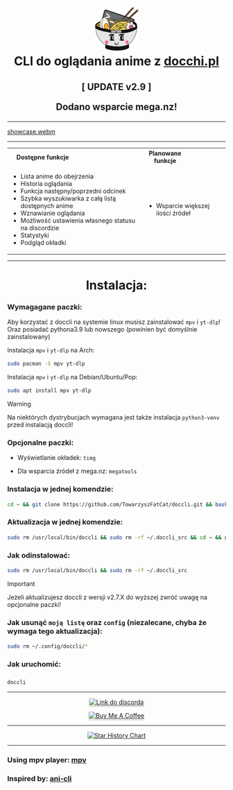 <h1 align="center">
<img src="icon_1.png" alt="Icon" width="100" height="100"> <br>
CLI do oglądania anime z <a href="https://docchi.pl/">docchi.pl</a>
</h1>

<h2 align="center">
[ UPDATE v2.9 ]

Dodano wsparcie mega.nz!
</h2>

---


[showcase.webm](https://github.com/user-attachments/assets/f720fdad-4643-47ee-8e7f-2f9a2a6fca55)



---

<table align="center">
<tr>
    <th><div style="width:50%">Dostępne funkcje</div></th>
    <th><div style="width:50%">Planowane funkcje</div></th>
</tr>
<tr>
<td>

- Lista anime do obejrzenia
- Historia oglądania
- Funkcja następny/poprzedni odcinek
- Szybka wyszukiwarka z całą listą dostępnych anime
- Wznawianie oglądania 
- Możliwość ustawienia własnego statusu na discordzie
- Statystyki
- Podgląd okładki

</td>
<td>

- Wsparcie większej ilości źródeł

</td>
</tr>
</table>

---
<h1 align="center">
    Instalacja:

</h1>

### Wymagagane paczki:
Aby korzystać z doccli na systemie linux musisz zainstalować `mpv` i `yt-dlp`! Oraz posiadać pythona3.9 lub nowszego (powinien być domyślnie zainstalowany)

Instalacja `mpv` i `yt-dlp` na Arch:
```bash
sudo pacman -S mpv yt-dlp
```

Instalacja `mpv` i `yt-dlp` na Debian/Ubuntu/Pop:
```bash
sudo apt install mpv yt-dlp
```


> [!WARNING]  
> Na niektórych dystrybucjach wymagana jest także instalacja `python3-venv` przed instalacją doccli!


### Opcjonalne paczki:
- Wyświetlanie okładek: `timg`

- Dla wsparcia źródeł z mega.nz: `megatools`


### Instalacja w jednej komendzie:
```bash
cd ~ && git clone https://github.com/TowarzyszFatCat/doccli.git && bash doccli/install.sh
```

### Aktualizacja w jednej komendzie:
```bash
sudo rm /usr/local/bin/doccli && sudo rm -rf ~/.doccli_src && cd ~ && git clone https://github.com/TowarzyszFatCat/doccli.git && bash doccli/install.sh
```

### Jak odinstalować:
```bash
sudo rm /usr/local/bin/doccli && sudo rm -rf ~/.doccli_src
```

> [!IMPORTANT]  
> Jeżeli aktualizujesz doccli z wersji v2.7.X do wyższej zwróć uwagę na opcjonalne paczki!


### Jak usunąć `moją listę` oraz `config` (niezalecane, chyba że wymaga tego aktualizacja):
```bash
sudo rm ~/.config/doccli/*
```

### Jak uruchomić:
#####
```bash
doccli
```

---
<p align="center">
<a href="https://discord.gg/FgfSM7bSEK" target="_blank"><img src="https://dcbadge.limes.pink/api/server/https://discord.gg/FgfSM7bSEK" alt="Link do discorda" style="width: 250px !important;box-shadow: 0px 3px 2px 0px rgba(190, 190, 190, 0.5) !important;-webkit-box-shadow: 0px 3px 2px 0px rgba(190, 190, 190, 0.5) !important;" ></a>
</p>
<p align="center">
<a href="https://www.buymeacoffee.com/towarzyszfatcat" target="_blank"><img src="https://www.buymeacoffee.com/assets/img/custom_images/orange_img.png" alt="Buy Me A Coffee" style="height: 50px !important;width: 250px !important;box-shadow: 0px 3px 2px 0px rgba(190, 190, 190, 0.5) !important;-webkit-box-shadow: 0px 3px 2px 0px rgba(190, 190, 190, 0.5) !important;" ></a>
</p>


---

<div align="center">
    
[![Star History Chart](https://api.star-history.com/svg?repos=TowarzyszFatCat/doccli&type=Date)](https://star-history.com/)

</div>

---

### Using mpv player: <a href="https://github.com/mpv-player/mpv">mpv</a>
### Inspired by: <a href="https://github.com/pystardust/ani-cli">ani-cli</a>
